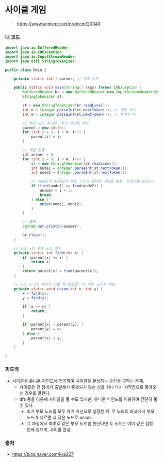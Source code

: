 # 사이클 게임

> https://www.acmicpc.net/problem/20040

### 내 코드

```java
import java.io.BufferedReader;
import java.io.IOException;
import java.io.InputStreamReader;
import java.util.StringTokenizer;

public class Main {

    private static int[] parent; // 부모 노드

    public static void main(String[] args) throws IOException {
        BufferedReader br = new BufferedReader(new InputStreamReader(System.in));
        StringTokenizer st;

        st = new StringTokenizer(br.readLine());
        int n = Integer.parseInt(st.nextToken()); // 점의 개수
        int m = Integer.parseInt(st.nextToken()); // 차례의 수

        // 부모 노드 초기화. 자기 자신이 부모
        parent = new int[n];
        for (int i = 0; i < n; i++) {
            parent[i] = i;
        }

        // 게임 진행
        int answer = 0;
        for (int i = 0; i < m; i++) {
            st = new StringTokenizer(br.readLine());
            int node1 = Integer.parseInt(st.nextToken());
            int node2 = Integer.parseInt(st.nextToken());

            // node1과 node2의 부모 노드가 같다면 사이클 완성. 다르다면 union
            if (find(node1) == find(node2)) {
                answer = i + 1;
                break;
            } else {
                union(node1, node2);
            }
        }

        // 출력
        System.out.println(answer);

        br.close();
    }

    // 노드 x의 부모 노드 찾기
    private static int find(int x) {
        if (parent[x] == x) {
            return x;
        }
        return parent[x] = find(parent[x]);
    }

    // 노드 x,y의 부모가 다를 때 합집합. 더 작은 노드가 부모
    private static void union(int x, int y) {
        x = find(x);
        y = find(y);

        if (x == y) {
            return;
        }

        if (parent[x] < parent[y]) {
            parent[y] = x;
        } else {
            parent[x] = y;
        }
    }

}
```

### 피드백

- 사이클을 유니온 파인드에 접목하여 사이클을 완성하는 순간을 구하는 문제.
    - 사이클은 한 점에서 출발해서 중복되지 않는 선을 지나 다시 시작점으로 돌아오는 경우를 말한다.
    - dfs 등을 이용해 사이클을 풀 수도 있지만, 유니온 파인드를 이용하여 간단히 풀 수 있다.
        - 초기 부모 노드를 모두 자기 자신으로 설정한 뒤, 두 노드의 비교에서 부모 노드가 다르면 더 작은 노드로 union.
        - 그 과정에서 최초로 같은 부모 노드를 만난다면 두 노드는 이미 같은 집합 안에 있으며, 사이클 완성.

### 출처

- https://blog.naver.com/kks227